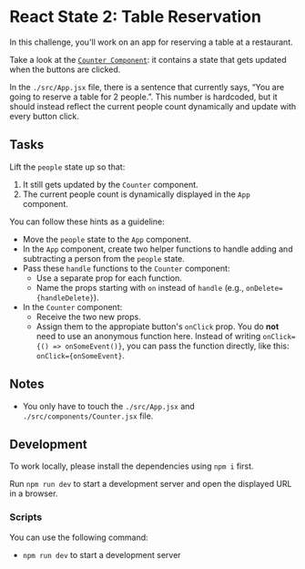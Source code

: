 # React State 2: Table Reservation

In this challenge, you'll work on an app for reserving a table at a restaurant.

Take a look at the [`Counter Component`](./src/components/Counter.jsx): it contains a state that gets updated when the buttons are clicked.

In the `./src/App.jsx` file, there is a sentence that currently says, “You are going to reserve a table for 2 people.”. This number is hardcoded, but it should instead reflect the current people count dynamically and update with every button click.

## Tasks

Lift the `people` state up so that:

1. It still gets updated by the `Counter` component.
2. The current people count is dynamically displayed in the `App` component.

You can follow these hints as a guideline:

- Move the `people` state to the `App` component.
- In the `App` component, create two helper functions to handle adding and subtracting a person from the `people` state.
- Pass these `handle` functions to the `Counter` component:
  - Use a separate prop for each function.
  - Name the props starting with `on` instead of `handle` (e.g., `onDelete={handleDelete}`).
- In the `Counter` component:
  - Receive the two new props.
  - Assign them to the appropiate button's `onClick` prop. You do **not** need to use an anonymous function here. Instead of writing `onClick={() => onSomeEvent()}`, you can pass the function directly, like this: `onClick={onSomeEvent}`.

## Notes

- You only have to touch the `./src/App.jsx` and `./src/components/Counter.jsx` file.

## Development

To work locally, please install the dependencies using `npm i` first.

Run `npm run dev` to start a development server and open the displayed URL in a browser.

### Scripts

You can use the following command:

- `npm run dev` to start a development server
